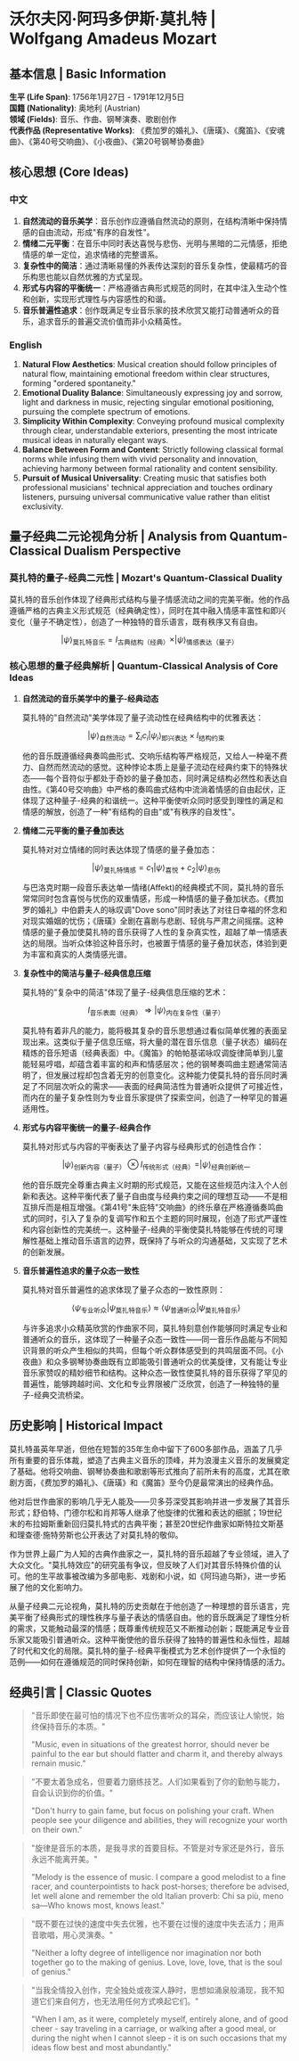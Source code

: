 # 沃尔夫冈·阿玛多伊斯·莫扎特 | Wolfgang Amadeus Mozart

## 基本信息 | Basic Information

**生平 (Life Span)**: 1756年1月27日 - 1791年12月5日  
**国籍 (Nationality)**: 奥地利 (Austrian)  
**领域 (Fields)**: 音乐、作曲、钢琴演奏、歌剧创作  
**代表作品 (Representative Works)**: 《费加罗的婚礼》、《唐璜》、《魔笛》、《安魂曲》、《第40号交响曲》、《小夜曲》、《第20号钢琴协奏曲》

## 核心思想 (Core Ideas)

### 中文
1. **自然流动的音乐美学**：音乐创作应遵循自然流动的原则，在结构清晰中保持情感的自由流动，形成"有序的自发性"。
2. **情绪二元平衡**：在音乐中同时表达喜悦与悲伤、光明与黑暗的二元情感，拒绝情感的单一定位，追求情绪的完整谱系。
3. **复杂性中的简洁**：通过清晰易懂的外表传达深刻的音乐复杂性，使最精巧的音乐构思也能以自然优雅的方式呈现。
4. **形式与内容的平衡统一**：严格遵循古典形式规范的同时，在其中注入生动个性和创新，实现形式理性与内容感性的和谐。
5. **音乐普遍性追求**：创作既满足专业音乐家的技术欣赏又能打动普通听众的音乐，追求音乐的普遍交流价值而非小众精英性。

### English
1. **Natural Flow Aesthetics**: Musical creation should follow principles of natural flow, maintaining emotional freedom within clear structures, forming "ordered spontaneity."
2. **Emotional Duality Balance**: Simultaneously expressing joy and sorrow, light and darkness in music, rejecting singular emotional positioning, pursuing the complete spectrum of emotions.
3. **Simplicity Within Complexity**: Conveying profound musical complexity through clear, understandable exteriors, presenting the most intricate musical ideas in naturally elegant ways.
4. **Balance Between Form and Content**: Strictly following classical formal norms while infusing them with vivid personality and innovation, achieving harmony between formal rationality and content sensibility.
5. **Pursuit of Musical Universality**: Creating music that satisfies both professional musicians' technical appreciation and touches ordinary listeners, pursuing universal communicative value rather than elitist exclusivity.

## 量子经典二元论视角分析 | Analysis from Quantum-Classical Dualism Perspective

### 莫扎特的量子-经典二元性 | Mozart's Quantum-Classical Duality

莫扎特的音乐创作体现了经典形式结构与量子情感流动之间的完美平衡。他的作品遵循严格的古典主义形式规范（经典确定性），同时在其中融入情感丰富性和即兴变化（量子不确定性），创造了一种独特的音乐语言，既有秩序又有自由。

$$
|\psi\rangle_{\text{莫扎特音乐}} = I_{\text{古典结构（经典）}} \times |\psi\rangle_{\text{情感表达（量子）}}
$$

### 核心思想的量子经典解析 | Quantum-Classical Analysis of Core Ideas

1. **自然流动的音乐美学中的量子-经典动态**

   莫扎特的"自然流动"美学体现了量子流动性在经典结构中的优雅表达：

   $$
   |\psi\rangle_{\text{自然流动}} = \sum_i c_i|\psi_i\rangle_{\text{即兴表达}} \times I_{\text{结构约束}}
   $$

   他的音乐既遵循经典奏鸣曲形式、交响乐结构等严格规范，又给人一种毫不费力、自然而然流动的感觉。这种悖论本质上是量子流动在经典约束下的特殊状态——每个音符似乎都处于奇妙的量子叠加态，同时满足结构必然性和表达自由性。《第40号交响曲》中严格的奏鸣曲式结构中流淌着情感的自由起伏，正体现了这种量子-经典的和谐统一。这种平衡使听众同时感受到理性的满足和情感的解放，创造了一种"有结构的自由"或"有秩序的自发性"。

2. **情绪二元平衡的量子叠加表达**

   莫扎特对对立情绪的同时表达体现了情感的量子叠加态：

   $$
   |\psi\rangle_{\text{莫扎特情感}} = c_1|\psi\rangle_{\text{喜悦}} + c_2|\psi\rangle_{\text{悲伤}}
   $$

   与巴洛克时期一段音乐表达单一情绪(Affekt)的经典模式不同，莫扎特的音乐常常同时包含喜悦与忧伤的双重情感，形成一种情感的量子叠加状态。《费加罗的婚礼》中伯爵夫人的咏叹调"Dove sono"同时表达了对往日幸福的怀念和对现实婚姻的忧伤；《唐璜》全剧在喜剧与悲剧、轻佻与严肃之间摇摆。这种情感的量子叠加使莫扎特的音乐获得了人性的复杂真实性，超越了单一情感表达的局限。当听众体验这种音乐时，也被置于情感的量子叠加状态，体验到更为丰富和真实的人类情感光谱。

3. **复杂性中的简洁与量子-经典信息压缩**

   莫扎特的"复杂中的简洁"体现了量子-经典信息压缩的艺术：

   $$
   I_{\text{音乐表面（经典）}} \Rightarrow |\psi\rangle_{\text{内在复杂性（量子）}}
   $$

   莫扎特有着非凡的能力，能将极其复杂的音乐思想通过看似简单优雅的表面呈现出来。这类似于量子信息压缩，将大量的潜在音乐信息（量子状态）编码在精炼的音乐短语（经典表面）中。《魔笛》的帕帕基诺咏叹调旋律简单到儿童能轻易哼唱，却蕴含着丰富的和声和情感层次；他的钢琴奏鸣曲主题通常简洁明了，但发展过程却包含着无穷的创意变化。这种能力使莫扎特的音乐同时满足了不同层次听众的需求——表面的经典简洁性为普通听众提供了可接近性，而内在的量子复杂性则为专业音乐家提供了探索空间，创造了一种罕见的普遍适用性。

4. **形式与内容平衡统一的量子-经典合作**

   莫扎特对形式与内容的平衡表达了量子内容与经典形式的创造性合作：

   $$
   |\psi\rangle_{\text{创新内容（量子）}} \otimes I_{\text{传统形式（经典）}} = |\psi\rangle_{\text{经典创新统一}}
   $$

   他的音乐既完全尊重古典主义时期的形式规范，又能在这些规范内注入个人创新和表达。这种平衡代表了量子自由度与经典约束之间的理想互动——不是相互排斥而是相互增强。《第41号"朱庇特"交响曲》的终乐章在严格遵循奏鸣曲式的同时，引入了复杂的复调写作和五个主题的同时展现，创造了形式严谨性和内容创新性的完美统一。这种量子-经典的平衡使莫扎特能够在传统的可理解性基础上推动音乐语言的边界，既保持了与听众的沟通基础，又实现了艺术的创新发展。

5. **音乐普遍性追求的量子众态一致性**

   莫扎特对音乐普遍性的追求体现了量子众态的一致性原则：

   $$
   \langle\psi_{\text{专业听众}}|\psi_{\text{莫扎特音乐}}\rangle \approx \langle\psi_{\text{普通听众}}|\psi_{\text{莫扎特音乐}}\rangle
   $$

   与许多追求小众精英欣赏的作曲家不同，莫扎特刻意创作能够同时满足专业和普通听众的音乐，这体现了一种量子众态一致性——同一音乐作品能与不同知识背景的听众产生相似的共鸣，但每个听众群体感受到的共鸣层面不同。《小夜曲》和众多钢琴协奏曲既有立即能吸引普通听众的优美旋律，又有能让专业音乐家赞叹的精妙细节和结构。这种众态一致性使莫扎特的音乐获得了罕见的普遍性，能够跨越时间、文化和专业界限被广泛欣赏，创造了一种独特的量子-经典交流桥梁。

## 历史影响 | Historical Impact

莫扎特虽英年早逝，但他在短暂的35年生命中留下了600多部作品，涵盖了几乎所有重要的音乐体裁，塑造了古典主义音乐的顶峰，并为浪漫主义音乐的发展奠定了基础。他将交响曲、钢琴协奏曲和歌剧等形式推向了前所未有的高度，尤其在歌剧方面，《费加罗的婚礼》、《唐璜》和《魔笛》至今仍是最常演出的经典作品。

他对后世作曲家的影响几乎无人能及——贝多芬深受其影响并进一步发展了其音乐形式；舒伯特、门德尔松和肖邦等人继承了他旋律的优雅和表达的细腻；19世纪末的布拉姆斯重新回归莫扎特式的古典平衡；甚至20世纪作曲家如斯特拉文斯基和理查德·施特劳斯也公开表达了对莫扎特的敬仰。

作为世界上最广为人知的古典作曲家之一，莫扎特的音乐超越了专业领域，进入了大众文化。"莫扎特效应"的研究虽有争议，但反映了人们对其音乐特殊价值的认可。他的生平故事被改编为多部电影、戏剧和小说，如《阿玛迪乌斯》，进一步拓展了他的文化影响力。

从量子经典二元论视角，莫扎特的历史贡献在于他创造了一种理想的音乐语言，完美平衡了经典形式的理性秩序与量子表达的情感自由。他的音乐既满足了理性分析的需求，又能触动最深的情感；既尊重传统规范又不断推动创新；既能满足专业音乐家又能吸引普通听众。这种平衡使他的音乐获得了独特的普遍性和永恒性，超越了时代和文化的局限。莫扎特的量子-经典平衡模式为艺术创作提供了一个永恒的范例——如何在遵循规范的同时保持创新，如何在理智的结构中保持情感的活力。

## 经典引言 | Classic Quotes

> "音乐即使在最可怕的情况下也不应伤害听众的耳朵，而应该让人愉悦，始终保持音乐的本质。"
> 
> "Music, even in situations of the greatest horror, should never be painful to the ear but should flatter and charm it, and thereby always remain music."

> "不要太着急成名，但要着力磨练技艺。人们如果看到了你的勤勉与能力，自会认识到你的价值。"
> 
> "Don't hurry to gain fame, but focus on polishing your craft. When people see your diligence and abilities, they will recognize your worth on their own."

> "旋律是音乐的本质，是我寻求的首要目标。不管是对专家还是外行，音乐永远不能离开美。"
> 
> "Melody is the essence of music. I compare a good melodist to a fine racer, and counterpointists to hack post-horses; therefore be advised, let well alone and remember the old Italian proverb: Chi sa più, meno sa—Who knows most, knows least."

> "既不要在过快的速度中失去优雅，也不要在过慢的速度中失去活力；用声音歌唱，用心灵演奏。"
> 
> "Neither a lofty degree of intelligence nor imagination nor both together go to the making of genius. Love, love, love, that is the soul of genius."

> "当我全情投入创作，完全独处或夜深人静时，思想如涌泉般涌现，我不知道它们来自何方，也无法用任何方式唤起它们。"
> 
> "When I am, as it were, completely myself, entirely alone, and of good cheer - say traveling in a carriage, or walking after a good meal, or during the night when I cannot sleep - it is on such occasions that my ideas flow best and most abundantly." 